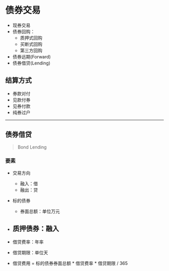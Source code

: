 # 债券交易

- 现券交易
- 债券回购：
    - 质押式回购
    - 买断式回购
    - 第三方回购
- 债券远期(Forward)
- 债券借贷(Lending)


## 结算方式
- 券款对付
- 见款付券
- 见券付款
- 纯券过户





---
## 债券借贷
> Bond Lending






### 要素
- 交易方向
    - 融入：借
    - 融出：贷
- 标的债券
    - 券面总额：单位万元
- 质押债券：融入
    -

- 借贷费率：年率
- 借贷期限：单位天
- 借贷费用 = 标的债券券面总额 * 借贷费率 * 借贷期限 / 365


